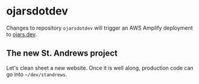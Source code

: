 # ojarsdotdev

Changes to repository `ojarsdotdev` will trigger an AWS Amplify deployment to [ojars.dev](https://ojars.dev/).

## The new St. Andrews project

Let's clean sheet a new website. Once it is well along, production code can go into `~/dev/standrews`.
